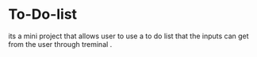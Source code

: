 # To-Do-list
its a mini project that allows user to use a to do list that the inputs can get from the user through treminal .
